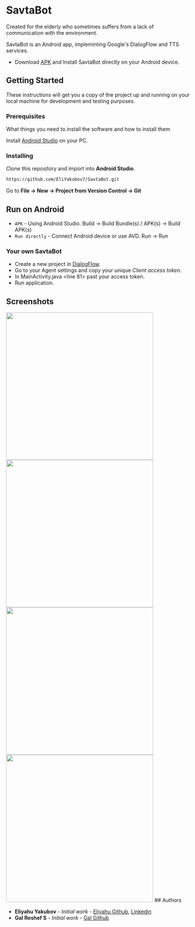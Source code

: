 # SavtaBot

Created for the elderly who sometimes suffers from a lack of communication with the environment.

SavtaBot is an Android app, impleminting Google's DialogFlow and TTS services.

- Download [APK](https://drive.google.com/open?id=16HQOyqmU6VcXax6_-wF9yCHoIWsIHaC2) and Install SavtaBot directly on your Android device.
## Getting Started

These instructions will get you a copy of the project up and running on your local machine for development and testing purposes.

### Prerequisites

What things you need to install the software and how to install them

Install [Android Studio](https://developer.android.com/studio) on your PC.


### Installing

Clone this repository and import into **Android Studio**.
```bash
https://github.com/EliYakubov7/SavtaBot.git
```
Go to **File -> New -> Project from Version Control -> Git**

## Run on Android

-	`APK` - Using Android Studio. Build -> Build Bundle(s) / APK(s) -> Build APK(s)
-	`Run directly` -  Connect Android device or use AVD. Run -> Run 

### Your own SavtaBot

- Create a new project in [DialogFlow](https://dialogflow.cloud.google.com).
- Go to your Agent settings and copy your unique *Client access token*.
- In MainActivity.java <line 81> past your access token.
- Run application.

## Screenshots

<img src="https://github.com/EliYakubov7/Weather-News/blob/master/screenshots/splash_screen.png" width="400">  
<img src="https://github.com/EliYakubov7/Weather-News/blob/master/screenshots/settings.png" width="400">  
<img src="https://github.com/EliYakubov7/Weather-News/blob/master/screenshots/microphone.png" width="400">  
<img src="https://github.com/EliYakubov7/Weather-News/blob/master/screenshots/chat_box.png" width="400">  
## Authors

* **Eliyahu Yakubov** - *Initial work* - [Eliyahu Github](https://github.com/EliYakubov7), [Linkedin](https://www.linkedin.com/in/eli-yakubov-961908173)
* **Gal Reshef S** - *Initial work* - [Gal Github](https://github.com/galsreshef)
